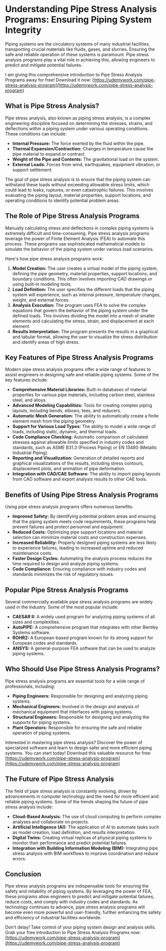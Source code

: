 # Understanding Pipe Stress Analysis Programs: Ensuring Piping System Integrity

Piping systems are the circulatory systems of many industrial facilities, transporting crucial materials like fluids, gases, and slurries. Ensuring the safe and reliable operation of these systems is paramount. Pipe stress analysis programs play a vital role in achieving this, allowing engineers to predict and mitigate potential failures.

I am giving this comprehensive introduction to Pipe Stress Analysis Programs away for free! Download it now: [https://udemywork.com/pipe-stress-analysis-program](https://udemywork.com/pipe-stress-analysis-program)

## What is Pipe Stress Analysis?

Pipe stress analysis, also known as piping stress analysis, is a complex engineering discipline focused on determining the stresses, strains, and deflections within a piping system under various operating conditions. These conditions can include:

*   **Internal Pressure:** The force exerted by the fluid within the pipe.
*   **Thermal Expansion/Contraction:** Changes in temperature cause the pipe material to expand or contract.
*   **Weight of the Pipe and Contents:** The gravitational load on the system.
*   **External Loads:** Forces from wind, earthquakes, equipment vibration, or support settlement.

The goal of pipe stress analysis is to ensure that the piping system can withstand these loads without exceeding allowable stress limits, which could lead to leaks, ruptures, or even catastrophic failures. This involves evaluating the piping layout, material properties, support locations, and operating conditions to identify potential problem areas.

## The Role of Pipe Stress Analysis Programs

Manually calculating stress and deflections in complex piping systems is extremely difficult and time-consuming. Pipe stress analysis programs leverage the power of Finite Element Analysis (FEA) to automate this process. These programs use sophisticated mathematical models to simulate the behavior of the piping system under various load scenarios.

Here's how pipe stress analysis programs work:

1.  **Model Creation:** The user creates a virtual model of the piping system, defining the pipe geometry, material properties, support locations, and boundary conditions. This often involves importing CAD drawings or using built-in modeling tools.
2.  **Load Definition:** The user specifies the different loads that the piping system will experience, such as internal pressure, temperature changes, weight, and external forces.
3.  **Analysis Execution:** The program uses FEA to solve the complex equations that govern the behavior of the piping system under the defined loads. This involves dividing the model into a mesh of smaller elements and calculating the stress, strain, and displacement at each element.
4.  **Results Interpretation:** The program presents the results in a graphical and tabular format, allowing the user to visualize the stress distribution and identify areas of high stress.

## Key Features of Pipe Stress Analysis Programs

Modern pipe stress analysis programs offer a wide range of features to assist engineers in designing safe and reliable piping systems. Some of the key features include:

*   **Comprehensive Material Libraries:** Built-in databases of material properties for various pipe materials, including carbon steel, stainless steel, and alloys.
*   **Advanced Modeling Capabilities:** Tools for creating complex piping layouts, including bends, elbows, tees, and reducers.
*   **Automatic Mesh Generation:** The ability to automatically create a finite element mesh from the piping geometry.
*   **Support for Various Load Types:** The ability to model a wide range of loads, including static, dynamic, and thermal loads.
*   **Code Compliance Checking:** Automatic comparison of calculated stresses against allowable limits specified in industry codes and standards, such as ASME B31.3 (Process Piping) or EN 13480 (Metallic Industrial Piping).
*   **Reporting and Visualization:** Generation of detailed reports and graphical visualizations of the results, including stress contours, displacement plots, and animation of pipe deformation.
*   **Integration with CAD/CAE Software:** The ability to import piping layouts from CAD software and export analysis results to other CAE tools.

## Benefits of Using Pipe Stress Analysis Programs

Using pipe stress analysis programs offers numerous benefits:

*   **Improved Safety:** By identifying potential problem areas and ensuring that the piping system meets code requirements, these programs help prevent failures and protect personnel and equipment.
*   **Reduced Costs:** Optimizing pipe support locations and material selection can minimize material costs and construction expenses.
*   **Increased Reliability:** Properly designed piping systems are less likely to experience failures, leading to increased uptime and reduced maintenance costs.
*   **Faster Design Cycles:** Automating the analysis process reduces the time required to design and analyze piping systems.
*   **Code Compliance:** Ensuring compliance with industry codes and standards minimizes the risk of regulatory issues.

## Popular Pipe Stress Analysis Programs

Several commercially available pipe stress analysis programs are widely used in the industry. Some of the most popular include:

*   **CAESAR II:** A widely used program for analyzing piping systems of all sizes and complexities.
*   **AutoPIPE:** A comprehensive program that integrates with other Bentley Systems software.
*   **ROHR2:** A European-based program known for its strong support for European codes and standards.
*   **ANSYS:** A general-purpose FEA software that can be used to analyze piping systems.

## Who Should Use Pipe Stress Analysis Programs?

Pipe stress analysis programs are essential tools for a wide range of professionals, including:

*   **Piping Engineers:** Responsible for designing and analyzing piping systems.
*   **Mechanical Engineers:** Involved in the design and analysis of mechanical equipment that interfaces with piping systems.
*   **Structural Engineers:** Responsible for designing and analyzing the supports for piping systems.
*   **Plant Operators:** Responsible for ensuring the safe and reliable operation of piping systems.

Interested in mastering pipe stress analysis? Discover the power of specialized software and learn to design safer and more efficient piping systems. You can start today! Download this valuable resource for free: [https://udemywork.com/pipe-stress-analysis-program](https://udemywork.com/pipe-stress-analysis-program)

## The Future of Pipe Stress Analysis

The field of pipe stress analysis is constantly evolving, driven by advancements in computer technology and the need for more efficient and reliable piping systems. Some of the trends shaping the future of pipe stress analysis include:

*   **Cloud-Based Analysis:** The use of cloud computing to perform complex analyses and collaborate on projects.
*   **Artificial Intelligence (AI):** The application of AI to automate tasks such as model creation, load definition, and results interpretation.
*   **Digital Twins:** Creating virtual replicas of physical piping systems to monitor their performance and predict potential failures.
*   **Integration with Building Information Modeling (BIM):** Integrating pipe stress analysis with BIM workflows to improve coordination and reduce errors.

## Conclusion

Pipe stress analysis programs are indispensable tools for ensuring the safety and reliability of piping systems. By leveraging the power of FEA, these programs allow engineers to predict and mitigate potential failures, reduce costs, and comply with industry codes and standards. As technology continues to advance, pipe stress analysis programs will become even more powerful and user-friendly, further enhancing the safety and efficiency of industrial facilities worldwide.

Don't delay! Take control of your piping system design and analysis skills. Grab your free introduction to Pipe Stress Analysis Programs now: [https://udemywork.com/pipe-stress-analysis-program](https://udemywork.com/pipe-stress-analysis-program)
